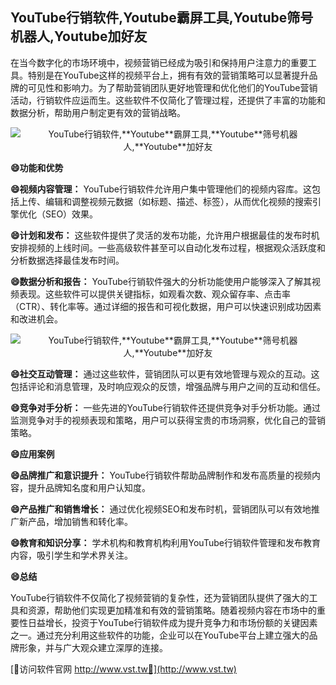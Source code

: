 ## **YouTube行销软件,**Youtube**霸屏工具,**Youtube**筛号机器人,**Youtube**加好友**

在当今数字化的市场环境中，视频营销已经成为吸引和保持用户注意力的重要工具。特别是在YouTube这样的视频平台上，拥有有效的营销策略可以显著提升品牌的可见性和影响力。为了帮助营销团队更好地管理和优化他们的YouTube营销活动，行销软件应运而生。这些软件不仅简化了管理过程，还提供了丰富的功能和数据分析，帮助用户制定更有效的营销战略。

 <center><img src="https://vst.tw/MP4/tuiguang/png/3.png" alt="YouTube行销软件,**Youtube**霸屏工具,**Youtube**筛号机器人,**Youtube**加好友"></center>

**😄功能和优势**

**😄视频内容管理：**
YouTube行销软件允许用户集中管理他们的视频内容库。这包括上传、编辑和调整视频元数据（如标题、描述、标签），从而优化视频的搜索引擎优化（SEO）效果。

**😄计划和发布：**
这些软件提供了灵活的发布功能，允许用户根据最佳的发布时机安排视频的上线时间。一些高级软件甚至可以自动化发布过程，根据观众活跃度和分析数据选择最佳发布时间。

**😄数据分析和报告：**
YouTube行销软件强大的分析功能使用户能够深入了解其视频表现。这些软件可以提供关键指标，如观看次数、观众留存率、点击率（CTR）、转化率等。通过详细的报告和可视化数据，用户可以快速识别成功因素和改进机会。

 <center><img src="https://vst.tw/MP4/tuiguang/png/3.png" alt="YouTube行销软件,**Youtube**霸屏工具,**Youtube**筛号机器人,**Youtube**加好友"></center>

**😄社交互动管理：**
通过这些软件，营销团队可以更有效地管理与观众的互动。这包括评论和消息管理，及时响应观众的反馈，增强品牌与用户之间的互动和信任。

**😄竞争对手分析：**
一些先进的YouTube行销软件还提供竞争对手分析功能。通过监测竞争对手的视频表现和策略，用户可以获得宝贵的市场洞察，优化自己的营销策略。

**😄应用案例**

**😄品牌推广和意识提升：**
YouTube行销软件帮助品牌制作和发布高质量的视频内容，提升品牌知名度和用户认知度。

**😄产品推广和销售增长：**
通过优化视频SEO和发布时机，营销团队可以有效地推广新产品，增加销售和转化率。

**😄教育和知识分享：**
学术机构和教育机构利用YouTube行销软件管理和发布教育内容，吸引学生和学术界关注。

**😄总结**

YouTube行销软件不仅简化了视频营销的复杂性，还为营销团队提供了强大的工具和资源，帮助他们实现更加精准和有效的营销策略。随着视频内容在市场中的重要性日益增长，投资于YouTube行销软件成为提升竞争力和市场份额的关键因素之一。通过充分利用这些软件的功能，企业可以在YouTube平台上建立强大的品牌形象，并与广大观众建立深厚的连接。


[👻访问软件官网 http://www.vst.tw👻](http://www.vst.tw)
